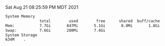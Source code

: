 Sat Aug 21 08:25:59 PM MDT 2021
```bash
System Memory
               total        used        free      shared  buff/cache   available
Mem:           7.7Gi       847Mi       5.1Gi       8.0Mi       1.8Gi       6.5Gi
Swap:          7.6Gi       280Mi       7.4Gi
System Storage
634M	.
```
```bash
